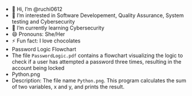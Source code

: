 - 👋 Hi, I’m @ruchi0612
- 👀 I’m interested in Software Developement, Quality Assurance, System testing and Cybersecurity
- 🌱 I’m currently learning Cybersecurity
- 😄 Pronouns: She/Her
- ⚡ Fun fact: I love chocolates 
- Password Logic Flowchart 
- The file `PasswordLogic.pdf` contains a flowchart visualizing the logic to check if a user has attempted a password three times, resulting in the account being locked
- Python.png
- Description: The file name `Python.png`. This program calculates the sum of two variables, x and y, and prints the result.
